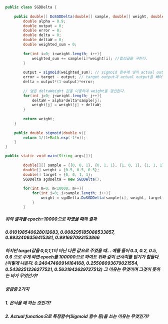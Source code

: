 ```java
public class SGDDelta {
	
	public double[] DoSGDDelta(double[] sample, double[] weight, double target){
		double alpha = 0.9;
		double output = 0;
		double error = 0;
		double delta = 0;
		double deltaW = 0;
		double weighted_sum = 0;
		
		for(int i=0; i<weight.length; i++){			
			weighted_sum += sample[i]*weight[i]; //합성곱을 구한다.
		}
		
		output = sigmoid(weighted_sum); // sigmoid 함수에 넣어 actual output을 구한다.
		error = target - output; // target output과 actual output을 빼어 error를 구한다.
		delta = output*(1-output)*error;
		
		// 얻은 deltaWeight 값을 이용하여 weight을 갱신한다.
		for(int j=0; j<weight.length; j++){
			deltaW = alpha*delta*sample[j];			
			weight[j] = weight[j] + deltaW;	
		}	
		
		return weight;
	}
	
	public double sigmoid(double v){		
		return 1/(1+Math.exp(-1*v));	
	}
}
```
```java
public static void main(String args[]){
		
		double[][] sample = {{0, 0, 1}, {0, 1, 1}, {1, 0, 1}, {1, 1, 1}};
		double[] weight = {0.5, 0.5, 0.5};
		double[] target = {0, 0, 1, 1};
		SGDDelta sgdDelta = new SGDDelta();
		
		for(int m=0; m<10000; m++){
			for(int i=0; i<sample.length; i++){
				weight = sgdDelta.DoSGDDelta(sample[i], weight, target[i]);
			}
		}
```

##### 위의 결과를 epoch=10000으로 하였을 때의 결과
##### 0.010198540628012683, 0.008295185088533857, 0.9932409356415381, 0.991687093153866

##### 하지만 target값을 0,0,1,1이 아닌 다른 값으로 주었을 때... 예를 들어 0.3, 0.2, 0.5, 0.6 으로 주게 되면 epoch를 100000으로 하여도 위와 같이 근사치를 얻기가 힘들다. (이렇게 나온다. 0.24047460914164168, 0.25508093679021554, 0.5438251236277521, 0.5631942629727512) 그 이유는 무엇이며 그것이 뜻하는 바가 무엇인가?

##### 궁금증 2가지
##### 1. 은닉을 왜 하는 것인가?

##### 2. Actual function으로 특정함수(Sigmoid 함수 등)을 쓰는 이유는 무엇인가?